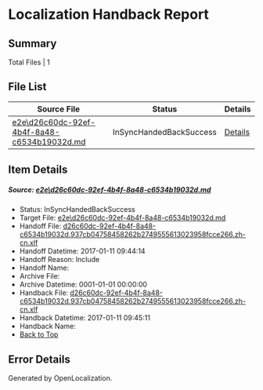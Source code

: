 # <a name='report-top'></a> Localization Handback Report

## Summary
 Total Files | 1

## File List
 Source File | Status | Details 
 ----------- | ------ | ------- 
 [e2e\d26c60dc-92ef-4b4f-8a48-c6534b19032d.md](https://github.com/OpenLocalizationTestOrg/ol-test0/blob/e635fd0906b2cb4641d9ea4e9650508a7c55d02c/e2e/d26c60dc-92ef-4b4f-8a48-c6534b19032d.md) | InSyncHandedBackSuccess | [Details](#df2f49ee35dfe0e5be79a20086a0210ddd7cc99f7)

## Item Details
##### <a name='df2f49ee35dfe0e5be79a20086a0210ddd7cc99f7'></a> Source: [e2e\d26c60dc-92ef-4b4f-8a48-c6534b19032d.md](https://github.com/OpenLocalizationTestOrg/ol-test0/blob/e635fd0906b2cb4641d9ea4e9650508a7c55d02c/e2e/d26c60dc-92ef-4b4f-8a48-c6534b19032d.md)
* Status: InSyncHandedBackSuccess
* Target File: [e2e\d26c60dc-92ef-4b4f-8a48-c6534b19032d.md](https://github.com/OpenLocalizationTestOrg/ol-test0-zhcn/blob/300e3602dcb8b38cf8f8134e6162554681566f60/e2e/d26c60dc-92ef-4b4f-8a48-c6534b19032d.md)
* Handoff File: [d26c60dc-92ef-4b4f-8a48-c6534b19032d.937cb04758458262b2749555613023958fcce266.zh-cn.xlf](https://github.com/OpenLocalizationTestOrg/ol-test0-handoff/blob/5eb32264dffb73d4402e679d5a016430367842aa/ol-handoff/OpenLocalizationTestOrg/ol-test0-zhcn/shujia/ht/d26c60dc-92ef-4b4f-8a48-c6534b19032d.937cb04758458262b2749555613023958fcce266.zh-cn.xlf)
* Handoff Datetime: 2017-01-11 09:44:14
* Handoff Reason: Include
* Handoff Name: 
* Archive File: 
* Archive Datetime: 0001-01-01 00:00:00
* Handback File: [d26c60dc-92ef-4b4f-8a48-c6534b19032d.937cb04758458262b2749555613023958fcce266.zh-cn.xlf](https://github.com/OpenLocalizationTestOrg/ol-test0-handback/blob/4503e661ba8256f90fc08ac6858d46c885236f35/ol-handback/OpenLocalizationTestOrg/ol-test0-zhcn/shujia/ht/d26c60dc-92ef-4b4f-8a48-c6534b19032d.937cb04758458262b2749555613023958fcce266.zh-cn.xlf)
* Handback Datetime: 2017-01-11 09:45:11
* Handback Name: 
* [Back to Top](#report-top)


## Error Details

Generated by OpenLocalization.
